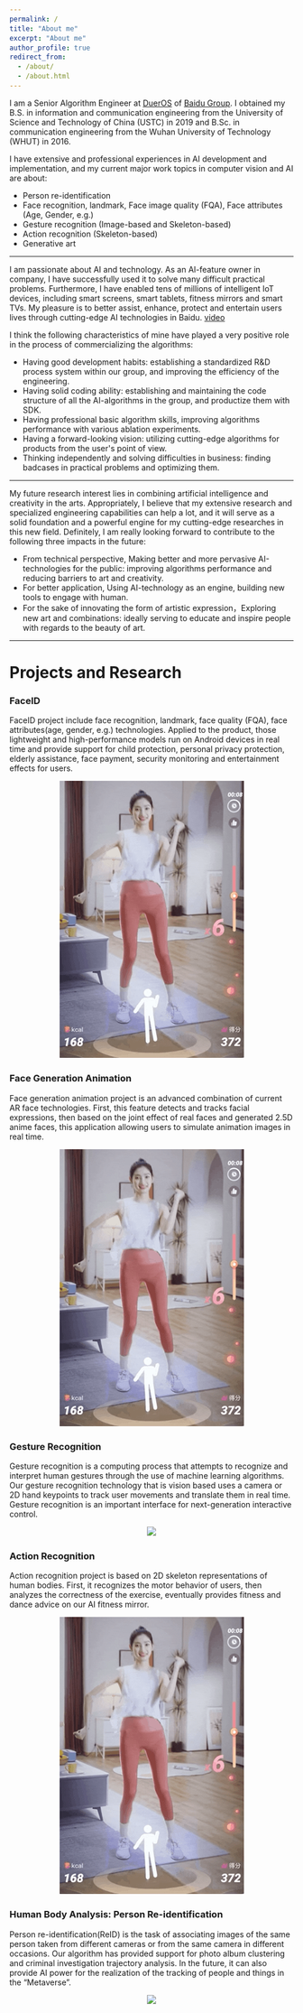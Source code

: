 ```yaml
---
permalink: /
title: "About me"
excerpt: "About me"
author_profile: true
redirect_from: 
  - /about/
  - /about.html
---
```


I am a Senior Algorithm Engineer at [DuerOS](https://dueros.baidu.com/) of [Baidu Group](https://www.baidu.com/). I obtained my B.S. in information and communication engineering from the University of Science and Technology of China (USTC) in 2019 and B.Sc. in communication engineering from the Wuhan University of Technology (WHUT) in 2016.

I have extensive and professional experiences in AI development and implementation, and my current major work topics in computer vision and AI are about: 
* Person re-identification
* Face recognition, landmark, Face image quality (FQA), Face attributes (Age, Gender, e.g.)
* Gesture recognition (Image-based and Skeleton-based) 
* Action recognition (Skeleton-based) 
* Generative art

---

I am passionate about AI and technology. As an AI-feature owner in company, I have successfully used it to solve many difficult practical problems. Furthermore, I have enabled tens of millions of intelligent IoT devices, including smart screens, smart tablets, fitness mirrors and smart TVs. My pleasure is to better assist, enhance, protect and entertain users lives through cutting-edge AI technologies in Baidu. [video](https://www.youtube.com/watch?v=MvWIDdO0Hmo)

I think the following characteristics of mine have played a very positive role in the process of commercializing the algorithms:
* Having good development habits: establishing a standardized R&D process system within our group, and improving the efficiency of the engineering.
* Having solid coding ability: establishing and maintaining the code structure of all the AI-algorithms in the group, and productize them with SDK.
* Having professional basic algorithm skills, improving algorithms performance with various ablation experiments.
* Having a forward-looking vision: utilizing cutting-edge algorithms for products from the user's point of view.
* Thinking independently and solving difficulties in business: finding badcases in practical problems and optimizing them.

---

My future research interest lies in combining artificial intelligence and creativity in the arts. Appropriately, I believe that my extensive research and specialized engineering capabilities can help a lot, and it will serve as a solid foundation and a powerful engine for my cutting-edge researches in this new field. Definitely, I am really looking forward to contribute to the following three impacts in the future: 
* From technical perspective, Making better and more pervasive AI-technologies for the public: improving algorithms performance and reducing barriers to art and creativity.
* For better application, Using AI-technology as an engine, building new tools to engage with human.
* For the sake of innovating the form of artistic expression，Exploring new art and combinations: ideally serving to educate and inspire people with regards to the beauty of art.

---

Projects and Research
======
### FaceID 
FaceID project include face recognition, landmark, face quality (FQA), face attributes(age, gender, e.g.) technologies. Applied to the product, those lightweight and high-performance models run on Android devices in real time and provide support for child protection, personal privacy protection, elderly assistance, face payment, security monitoring and entertainment effects for users.
<div align='center'>
  <img src='/images/action.gif'>
</div>

### Face Generation Animation
Face generation animation project is an advanced combination of current AR face technologies. First, this feature detects and tracks facial expressions, then based on the joint effect of real faces and generated 2.5D anime faces, this application allowing users to simulate animation images in real time.
<div align='center'>
  <img src='/images/action.gif'>
</div>


### Gesture Recognition
Gesture recognition is a computing process that attempts to recognize and interpret human gestures through the use of machine learning algorithms. Our gesture recognition technology that is vision based uses a camera or 2D hand keypoints to track user movements and translate them in real time. Gesture recognition is an important interface for next-generation interactive control.
<div align='center'>
  <img src='/images/gesture.gif'>
</div>


### Action Recognition
Action recognition project is based on 2D skeleton representations of human bodies. First, it recognizes the motor behavior of users, then analyzes the correctness of the exercise, eventually provides fitness and dance advice on our AI fitness mirror.
<div align='center'>
  <img src='/images/action.gif'>
</div>


### Human Body Analysis: Person Re-identification
Person re-identification(ReID) is the task of associating images of the same person taken from different cameras or from the same camera in different occasions. Our algorithm has provided support for photo album clustering and criminal investigation trajectory analysis. In the future, it can also provide AI power for the realization of the tracking of people and things in the “Metaverse”.
<div align='center'>
  <img src='/images/bio-photo.jpg'>
</div>


